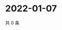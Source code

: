# 2022-01-07

共 0 条

<!-- BEGIN WEIBO -->
<!-- 最后更新时间 Fri Jan 07 2022 17:15:49 GMT+0800 (China Standard Time) -->

<!-- END WEIBO -->
